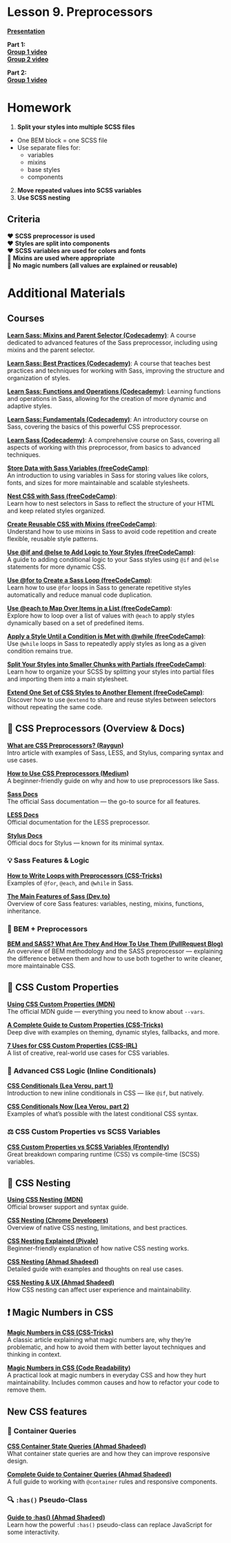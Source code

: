 # Lesson 9. Preprocessors

**[Presentation](presentations/presentation-9-preprocessors.pdf)**<br />
<!-- **[Manual](manuals/manual-9-preprocessors.pdf)**<br />  -->

**Part 1:** <br /> 
**[Group 1 video](https://drive.google.com/file/d/1hBCsdvxIbdhecLFR4KcMBZteI8-4MiG-/view)**<br />
**[Group 2 video](https://drive.google.com/file/d/1prSqmuVYZK6fx991ONGvsKFB60cObMgS/view)**<br />

 **Part 2:** <br />
**[Group 1 video](https://drive.google.com/file/d/149SD52OFdwtjEThymFBr-QFRL2M2ss19/view)**<br />
<!-- **[Group 2 video]()**<br />  -->

# Homework

1. **Split your styles into multiple SCSS files**
- One BEM block = one SCSS file
- Use separate files for:
    - variables
    - mixins
    - base styles
    - components
2. **Move repeated values into SCSS variables**
3. **Use SCSS nesting**

## Criteria 

❤️ **SCSS preprocessor is used** <br />
❤️ **Styles are split into components** <br />
❤️ **SCSS variables are used for colors and fonts** <br />
💛 **Mixins are used where appropriate** <br />
💛 **No magic numbers (all values are explained or reusable)** <br />

# Additional Materials

## Courses 

**[Learn Sass: Mixins and Parent Selector (Codecademy)](https://www.codecademy.com/learn/learn-sass-mixins-and-the-parent-selector)**: A course dedicated to advanced features of the Sass preprocessor, including using mixins and the parent selector.

**[Learn Sass: Best Practices (Codecademy)](https://www.codecademy.com/learn/learn-sass-best-practices)**: A course that teaches best practices and techniques for working with Sass, improving the structure and organization of styles.

**[Learn Sass: Functions and Operations (Codecademy)](https://www.codecademy.com/learn/learn-sass-functions-and-operations)**: Learning functions and operations in Sass, allowing for the creation of more dynamic and adaptive styles.

**[Learn Sass: Fundamentals (Codecademy)](https://www.codecademy.com/learn/learn-sass-fundamentals)**: An introductory course on Sass, covering the basics of this powerful CSS preprocessor.

**[Learn Sass (Codecademy)](https://www.codecademy.com/learn/learn-sass)**: A comprehensive course on Sass, covering all aspects of working with this preprocessor, from basics to advanced techniques.

**[Store Data with Sass Variables (freeCodeCamp)](https://www.freecodecamp.org/learn/front-end-development-libraries/sass/store-data-with-sass-variables)**:  
An introduction to using variables in Sass for storing values like colors, fonts, and sizes for more maintainable and scalable stylesheets.

**[Nest CSS with Sass (freeCodeCamp)](https://www.freecodecamp.org/learn/front-end-development-libraries/sass/nest-css-with-sass)**:  
Learn how to nest selectors in Sass to reflect the structure of your HTML and keep related styles organized.

**[Create Reusable CSS with Mixins (freeCodeCamp)](https://www.freecodecamp.org/learn/front-end-development-libraries/sass/create-reusable-css-with-mixins)**:  
Understand how to use mixins in Sass to avoid code repetition and create flexible, reusable style patterns.

**[Use @if and @else to Add Logic to Your Styles (freeCodeCamp)](https://www.freecodecamp.org/learn/front-end-development-libraries/sass/use-if-and-else-to-add-logic-to-your-styles)**:  
A guide to adding conditional logic to your Sass styles using `@if` and `@else` statements for more dynamic CSS.

**[Use @for to Create a Sass Loop (freeCodeCamp)](https://www.freecodecamp.org/learn/front-end-development-libraries/sass/use-for-to-create-a-sass-loop)**:  
Learn how to use `@for` loops in Sass to generate repetitive styles automatically and reduce manual code duplication.

**[Use @each to Map Over Items in a List (freeCodeCamp)](https://www.freecodecamp.org/learn/front-end-development-libraries/sass/use-each-to-map-over-items-in-a-list)**:  
Explore how to loop over a list of values with `@each` to apply styles dynamically based on a set of predefined items.

**[Apply a Style Until a Condition is Met with @while (freeCodeCamp)](https://www.freecodecamp.org/learn/front-end-development-libraries/sass/apply-a-style-until-a-condition-is-met-with-while)**:  
Use `@while` loops in Sass to repeatedly apply styles as long as a given condition remains true.

**[Split Your Styles into Smaller Chunks with Partials (freeCodeCamp)](https://www.freecodecamp.org/learn/front-end-development-libraries/sass/split-your-styles-into-smaller-chunks-with-partials)**:  
Learn how to organize your SCSS by splitting your styles into partial files and importing them into a main stylesheet.

**[Extend One Set of CSS Styles to Another Element (freeCodeCamp)](https://www.freecodecamp.org/learn/front-end-development-libraries/sass/extend-one-set-of-css-styles-to-another-element)**:  
Discover how to use `@extend` to share and reuse styles between selectors without repeating the same code.

## 🧱 **CSS Preprocessors (Overview & Docs)**

**[What are CSS Preprocessors? (Raygun)](https://raygun.com/blog/css-preprocessors-examples/)**  
Intro article with examples of Sass, LESS, and Stylus, comparing syntax and use cases.

**[How to Use CSS Preprocessors (Medium)](https://medium.com/@aicontentpace/how-to-use-css-preprocessors-953ebc521e94)**  
A beginner-friendly guide on why and how to use preprocessors like Sass.

**[Sass Docs](https://sass-lang.com/)**  
The official Sass documentation — the go-to source for all features.

**[LESS Docs](http://lesscss.org/)**  
Official documentation for the LESS preprocessor.

**[Stylus Docs](http://stylus-lang.com/)**  
Official docs for Stylus — known for its minimal syntax.

### 💡 **Sass Features & Logic**

**[How to Write Loops with Preprocessors (CSS-Tricks)](https://css-tricks.com/how-to-write-loops-with-preprocessors/)**  
Examples of `@for`, `@each`, and `@while` in Sass.

**[The Main Features of Sass (Dev.to)](https://dev.to/timothyrobards/the-main-features-of-sass-47k2)**  
Overview of core Sass features: variables, nesting, mixins, functions, inheritance.

### 🧱 **BEM + Preprocessors**

**[BEM and SASS? What Are They And How To Use Them (PullRequest Blog)](https://www.pullrequest.com/blog/bem-and-sass-whats-the-difference-and-how-to-use-them/)**  
An overview of BEM methodology and the SASS preprocessor — explaining the difference between them and how to use both together to write cleaner, more maintainable CSS.

## 🎨 **CSS Custom Properties**

**[Using CSS Custom Properties (MDN)](https://developer.mozilla.org/en-US/docs/Web/CSS/CSS_cascading_variables/Using_CSS_custom_properties)**  
The official MDN guide — everything you need to know about `--vars`.

**[A Complete Guide to Custom Properties (CSS-Tricks)](https://css-tricks.com/a-complete-guide-to-custom-properties/)**  
Deep dive with examples on theming, dynamic styles, fallbacks, and more.

**[7 Uses for CSS Custom Properties (CSS-IRL)](https://css-irl.info/7-uses-for-css-custom-properties/)**  
A list of creative, real-world use cases for CSS variables.

### 🧠 **Advanced CSS Logic (Inline Conditionals)**

**[CSS Conditionals (Lea Verou, part 1)](https://lea.verou.me/blog/2024/css-conditionals/)**  
Introduction to new inline conditionals in CSS — like `@if`, but natively.

**[CSS Conditionals Now (Lea Verou, part 2)](https://lea.verou.me/blog/2024/css-conditionals-now/)**  
Examples of what’s possible with the latest conditional CSS syntax.

### ⚖️ **CSS Custom Properties vs SCSS Variables**

**[CSS Custom Properties vs SCSS Variables (Frontendly)](https://frontendly.io/blog/css-custom-properties/)**  
Great breakdown comparing runtime (CSS) vs compile-time (SCSS) variables.

## 🧬 **CSS Nesting**

**[Using CSS Nesting (MDN)](https://developer.mozilla.org/en-US/docs/Web/CSS/CSS_nesting/Using_CSS_nesting)**  
Official browser support and syntax guide.

**[CSS Nesting (Chrome Developers)](https://developer.chrome.com/docs/css-ui/css-nesting)**  
Overview of native CSS nesting, limitations, and best practices.

**[CSS Nesting Explained (Pivale)](https://www.pivale.co/blog/css-nesting)**  
Beginner-friendly explanation of how native CSS nesting works.

**[CSS Nesting (Ahmad Shadeed)](https://ishadeed.com/article/css-nesting/)**  
Detailed guide with examples and thoughts on real use cases.

**[CSS Nesting & UX (Ahmad Shadeed)](https://ishadeed.com/article/css-nesting-ux/)**  
How CSS nesting can affect user experience and maintainability.

## ❗ **Magic Numbers in CSS**

**[Magic Numbers in CSS (CSS-Tricks)](https://css-tricks.com/magic-numbers-in-css/)**  
A classic article explaining what magic numbers are, why they’re problematic, and how to avoid them with better layout techniques and thinking in context.

**[Magic Numbers in CSS (Code Readability)](https://www.codereadability.com/magic-numbers-in-css/)**  
A practical look at magic numbers in everyday CSS and how they hurt maintainability. Includes common causes and how to refactor your code to remove them.

## New CSS features

### 📏 **Container Queries**

**[CSS Container State Queries (Ahmad Shadeed)](https://ishadeed.com/article/css-state-queries/)**  
What container state queries are and how they can improve responsive design.

**[Complete Guide to Container Queries (Ahmad Shadeed)](https://ishadeed.com/article/css-container-query-guide/)**  
A full guide to working with `@container` rules and responsive components.

### 🔍 **`:has()` Pseudo-Class**

**[Guide to :has() (Ahmad Shadeed)](https://ishadeed.com/article/css-has-guide/)**  
Learn how the powerful `:has()` pseudo-class can replace JavaScript for some interactivity.

